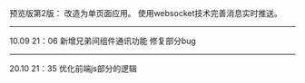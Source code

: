预览版第2版：
    改造为单页面应用。
    使用websocket技术完善消息实时推送。
    
----------------------------------

10.09 21：06
    新增兄弟间组件通讯功能
    修复部分bug

----------------------------------

20.10 21：35
    优化前端js部分的逻辑